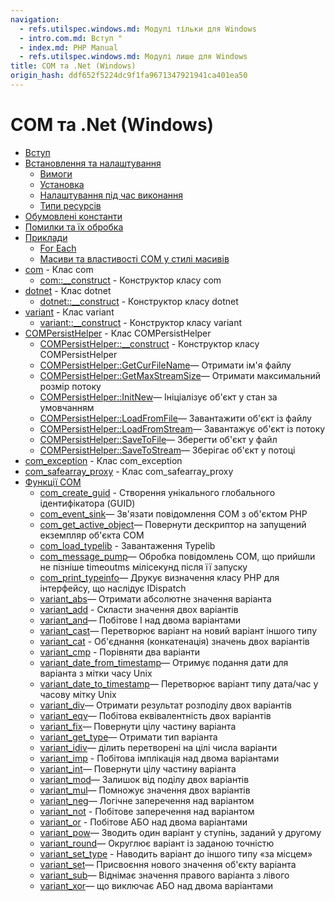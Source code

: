 ```yaml
---
navigation:
  - refs.utilspec.windows.md: Модулі тільки для Windows
  - intro.com.md: Вступ "
  - index.md: PHP Manual
  - refs.utilspec.windows.md: Модулі лише для Windows
title: COM та .Net (Windows)
origin_hash: ddf652f5224dc9f1fa9671347921941ca401ea50
---
```

# COM та .Net (Windows)

-   [Вступ](intro.com.md)
-   [Встановлення та налаштування](com.setup.md)
    -   [Вимоги](com.requirements.md)
    -   [Установка](com.installation.md)
    -   [Налаштування під час виконання](com.configuration.md)
    -   [Типи ресурсів](com.resources.md)
-   [Обумовлені константи](com.constants.md)
-   [Помилки та їх обробка](com.error-handling.md)
-   [Приклади](com.examples.md)
    -   [For Each](com.examples.foreach.md)
    -   [Масиви та властивості COM у стилі масивів](com.examples.arrays.md)
-   [com](class.com.md) \- Клас com
    -   [com::\_\_construct](com.construct.md) \- Конструктор класу com
-   [dotnet](class.dotnet.md) \- Клас dotnet
    -   [dotnet::\_\_construct](dotnet.construct.md) \- Конструктор класу dotnet
-   [variant](class.variant.md) \- Клас variant
    -   [variant::\_\_construct](variant.construct.md) \- Конструктор класу variant
-   [COMPersistHelper](class.compersisthelper.md) \- Клас COMPersistHelper
    -   [COMPersistHelper::\_\_construct](compersisthelper.construct.md) \- Конструктор класу COMPersistHelper
    -   [COMPersistHelper::GetCurFileName](compersisthelper.getcurfilename.md)— Отримати ім'я файлу
    -   [COMPersistHelper::GetMaxStreamSize](compersisthelper.getmaxstreamsize.md)— Отримати максимальний розмір потоку
    -   [COMPersistHelper::InitNew](compersisthelper.initnew.md)— Ініціалізує об'єкт у стан за умовчанням
    -   [COMPersistHelper::LoadFromFile](compersisthelper.loadfromfile.md)— Завантажити об'єкт із файлу
    -   [COMPersistHelper::LoadFromStream](compersisthelper.loadfromstream.md)— Завантажує об'єкт із потоку
    -   [COMPersistHelper::SaveToFile](compersisthelper.savetofile.md)— Зберегти об'єкт у файл
    -   [COMPersistHelper::SaveToStream](compersisthelper.savetostream.md)— Зберігає об'єкт у потоці
-   [com\_exception](class.com-exception.md) \- Клас com\_exception
-   [com\_safearray\_proxy](class.com-safearray-proxy.md) \- Клас com\_safearray\_proxy
-   [Функції COM](ref.com.md)
    -   [com\_create\_guid](function.com-create-guid.md) \- Створення унікального глобального ідентифікатора (GUID)
    -   [com\_event\_sink](function.com-event-sink.md)— Зв'язати повідомлення COM з об'єктом PHP
    -   [com\_get\_active\_object](function.com-get-active-object.md)— Повернути дескриптор на запущений екземпляр об'єкта COM
    -   [com\_load\_typelib](function.com-load-typelib.md) \- Завантаження Typelib
    -   [com\_message\_pump](function.com-message-pump.md)— Обробка повідомлень COM, що прийшли не пізніше timeoutms мілісекунд після її запуску
    -   [com\_print\_typeinfo](function.com-print-typeinfo.md)— Друкує визначення класу PHP для інтерфейсу, що наслідує IDispatch
    -   [variant\_abs](function.variant-abs.md)— Отримати абсолютне значення варіанта
    -   [variant\_add](function.variant-add.md) \- Скласти значення двох варіантів
    -   [variant\_and](function.variant-and.md)— Побітове І над двома варіантами
    -   [variant\_cast](function.variant-cast.md)— Перетворює варіант на новий варіант іншого типу
    -   [variant\_cat](function.variant-cat.md) \- Об'єднання (конкатенація) значень двох варіантів
    -   [variant\_cmp](function.variant-cmp.md) \- Порівняти два варіанти
    -   [variant\_date\_from\_timestamp](function.variant-date-from-timestamp.md)— Отримує подання дати для варіанта з мітки часу Unix
    -   [variant\_date\_to\_timestamp](function.variant-date-to-timestamp.md)— Перетворює варіант типу дата/час у часову мітку Unix
    -   [variant\_div](function.variant-div.md)— Отримати результат розподілу двох варіантів
    -   [variant\_eqv](function.variant-eqv.md)— Побітова еквівалентність двох варіантів
    -   [variant\_fix](function.variant-fix.md)— Повернути цілу частину варіанта
    -   [variant\_get\_type](function.variant-get-type.md)— Отримати тип варіанта
    -   [variant\_idiv](function.variant-idiv.md)— ділить перетворені на цілі числа варіанти
    -   [variant\_imp](function.variant-imp.md) \- Побітова імплікація над двома варіантами
    -   [variant\_int](function.variant-int.md)— Повернути цілу частину варіанта
    -   [variant\_mod](function.variant-mod.md)— Залишок від поділу двох варіантів
    -   [variant\_mul](function.variant-mul.md)— Помножує значення двох варіантів
    -   [variant\_neg](function.variant-neg.md)— Логічне заперечення над варіантом
    -   [variant\_not](function.variant-not.md) \- Побітове заперечення над варіантом
    -   [variant\_or](function.variant-or.md) \- Побітове АБО над двома варіантами
    -   [variant\_pow](function.variant-pow.md)— Зводить один варіант у ступінь, заданий у другому
    -   [variant\_round](function.variant-round.md)— Округлює варіант із заданою точністю
    -   [variant\_set\_type](function.variant-set-type.md) \- Наводить варіант до іншого типу «за місцем»
    -   [variant\_set](function.variant-set.md)— Присвоєння нового значення об'єкту варіанта
    -   [variant\_sub](function.variant-sub.md)— Віднімає значення правого варіанта з лівого
    -   [variant\_xor](function.variant-xor.md)— що виключає АБО над двома варіантами
